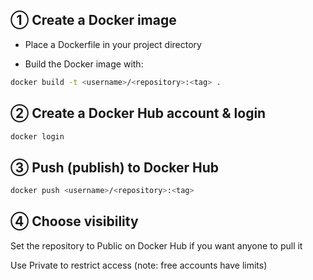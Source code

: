 ## ① Create a Docker image

* Place a Dockerfile in your project directory

* Build the Docker image with:
```bash
docker build -t <username>/<repository>:<tag> .
```

## ② Create a Docker Hub account & login 

```bash
docker login
```

## ③ Push (publish) to Docker Hub 
```bash
docker push <username>/<repository>:<tag>
```

## ④ Choose visibility

Set the repository to Public on Docker Hub if you want anyone to pull it

Use Private to restrict access (note: free accounts have limits) 

